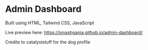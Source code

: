 # Admin Dashboard

Built using HTML, Tailwind CSS, JavaScript

Live preview here: https://jonashgania.github.io/admin-dashboard/

Credits to catalyststuff for the dog profile
